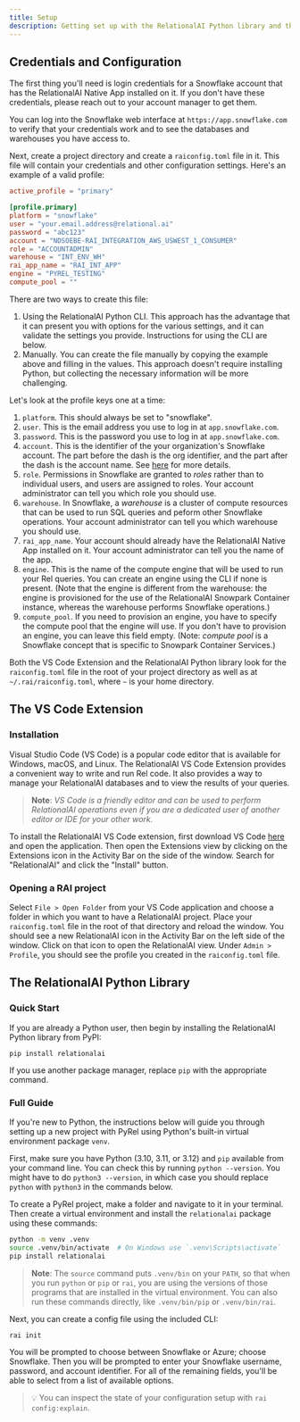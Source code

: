 ```yaml
---
title: Setup
description: Getting set up with the RelationalAI Python library and the VS Code Extension
---
```


## Credentials and Configuration

The first thing you'll need is login credentials for a Snowflake account that has the RelationalAI Native App installed on it. If you don't have these credentials, please reach out to your account manager to get them.

You can log into the Snowflake web interface at `https://app.snowflake.com` to verify that your credentials work and to see the databases and warehouses you have access to.

Next, create a project directory and create a `raiconfig.toml` file in it. This file will contain your credentials and other configuration settings. Here's an example of a valid profile:

```toml
active_profile = "primary"

[profile.primary]
platform = "snowflake"
user = "your.email.address@relational.ai"
password = "abc123"
account = "NDSOEBE-RAI_INTEGRATION_AWS_USWEST_1_CONSUMER"
role = "ACCOUNTADMIN"
warehouse = "INT_ENV_WH"
rai_app_name = "RAI_INT_APP"
engine = "PYREL_TESTING"
compute_pool = ""
```

There are two ways to create this file:

1. Using the RelationalAI Python CLI. This approach has the advantage that it can present you with options for the various settings, and it can validate the settings you provide. Instructions for using the CLI are below.
2. Manually. You can create the file manually by copying the example above and filling in the values. This approach doesn't require installing Python, but collecting the necessary information will be more challenging.

Let's look at the profile keys one at a time:

1. `platform`. This should always be set to "snowflake".
2. `user`. This is the email address you use to log in at `app.snowflake.com`.
3. `password`. This is the password you use to log in at `app.snowflake.com`.
4. `account`. This is the identifier of the your organization's Snowflake account. The part before the dash is the org identifier, and the part after the dash is the account name. See [here](https://docs.snowflake.com/en/user-guide/admin-account-identifier) for more details.
5. `role`. Permissions in Snowflake are granted to *roles* rather than to individual users, and users are assigned to roles. Your account administrator can tell you which role you should use.
6. `warehouse`. In Snowflake, a *warehouse* is a cluster of compute resources that can be used to run SQL queries and peform other Snowflake operations. Your account administrator can tell you which warehouse you should use.
7. `rai_app_name`. Your account should already have the RelationalAI Native App installed on it. Your account administrator can tell you the name of the app.
8. `engine`. This is the name of the compute engine that will be used to run your Rel queries. You can create an engine using the CLI if none is present. (Note that the engine is different from the warehouse: the engine is provisioned for the use of the RelationalAI Snowpark Container instance, whereas the warehouse performs Snowflake operations.)
9. `compute_pool`. If you need to provision an engine, you have to specify the compute pool that the engine will use. If you don't have to provision an engine, you can leave this field empty. (Note: *compute pool* is a Snowflake concept that is specific to Snowpark Container Services.)

Both the VS Code Extension and the RelationalAI Python library look for the `raiconfig.toml` file in the root of your project directory as well as at `~/.rai/raiconfig.toml`, where `~` is your home directory.

## The VS Code Extension

### Installation

Visual Studio Code (VS Code) is a popular code editor that is available for Windows, macOS, and Linux. The RelationalAI VS Code Extension provides a convenient way to write and run Rel code. It also provides a way to manage your RelationalAI databases and to view the results of your queries.

> **Note**: *VS Code is a friendly editor and can be used to perform RelationalAI operations even if you are a dedicated user of another editor or IDE for your other work.*

To install the RelationalAI VS Code extension, first download VS Code [here](https://code.visualstudio.com/) and open the application. Then open the Extensions view by clicking on the Extensions icon in the Activity Bar on the side of the window. Search for "RelationalAI" and click the "Install" button.

### Opening a RAI project

Select `File > Open Folder` from your VS Code application and choose a folder in which you want to have a RelationalAI project. Place your `raiconfig.toml` file in the root of that directory and reload the window. You should see a new RelationalAI icon in the Activity Bar on the left side of the window. Click on that icon to open the RelationalAI view. Under `Admin > Profile`, you should see the profile you created in the `raiconfig.toml` file.

## The RelationalAI Python Library

### Quick Start

If you are already a Python user, then begin by installing the RelationalAI Python library from PyPI:

```shell
pip install relationalai
```

If you use another package manager, replace `pip` with the appropriate command.

### Full Guide

If you're new to Python, the instructions below will guide you through setting up a new project with PyRel using Python's built-in virtual environment package `venv`.

First, make sure you have Python (3.10, 3.11, or 3.12) and `pip` available from your command line. You can check this by running `python --version`. You might have to do `python3 --version`, in which case you should replace `python` with `python3` in the commands below.

To create a PyRel project, make a folder and navigate to it in your terminal. Then create a virtual environment and install the `relationalai` package using these commands:

```bash
python -m venv .venv
source .venv/bin/activate  # On Windows use `.venv\Scripts\activate`
pip install relationalai
```

> **Note**: The `source` command puts `.venv/bin` on your `PATH`, so that when you run `python` or `pip` or `rai`, you are using the versions of those programs that are installed in the virtual environment. You can also run these commands directly, like `.venv/bin/pip` or `.venv/bin/rai`.

Next, you can create a config file using the included CLI:

```bash
rai init
```

You will be prompted to choose between Snowflake or Azure; choose Snowflake. Then you will be prompted to enter your Snowflake username, password, and account identifier. For all of the remaining fields, you'll be able to select from a list of available options.

> 💡 You can inspect the state of your configuration setup with `rai config:explain`.

